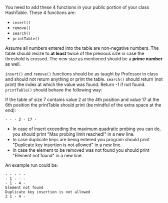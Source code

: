 
You need to add these 4 functions in your public portion of your class HashTable. These 4 functions are:
- `insert()`
- `remove()`
- `search()`
- `printTable()`


Assume all numbers entered into the table are non-negative numbers. The table should resize to **at least** twice of the previous size in case the threshold is crossed. The new size as mentioned should be a **prime number** as well.

`insert()` and `remove()` functions should be as taught by Professor in class and should not return anything or print the table. 
`search()` should return (not print) the index at which the value was found. Return -1 if not found.
`printTable()` should behave the following way: 

If the table of size 7 contains value 2 at the 4th position and value 17 at the 6th position the printTable should print (be mindful of the extra space at the end):

```
- - - 2 - 17 - 
```

- In case of insert exceeding the maximum quadratic probing you can do, you should print "Max probing limit reached!" in a new line.
- In case duplicate keys are being entered you program should print "Duplicate key insertion is not allowed" in a new line.
- In case the element to be removed was not found you should print "Element not found" in a new line.

An example run could be:
```
- - - - - 
- 1 - - - 
- 1 - 4 -
Element not found
Duplicate key insertion is not allowed
2 1 - 4 - 
```
